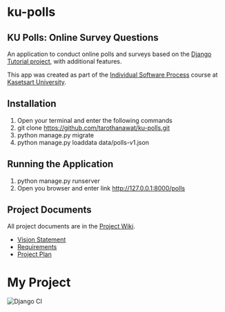 # ku-polls
## KU Polls: Online Survey Questions 

An application to conduct online polls and surveys based
on the [Django Tutorial project](https://docs.djangoproject.com/en/4.2/intro/tutorial01/), with
additional features.

This app was created as part of the [Individual Software Process](
https://cpske.github.io/ISP) course at [Kasetsart University](https://www.ku.ac.th).

## Installation
1. Open your terminal and enter the following commands
2.  git clone https://github.com/tarothanawat/ku-polls.git
3.  python manage.py migrate
4.  python manage.py loaddata data/polls-v1.json


## Running the Application

1. python manage.py runserver
2. Open you browser and enter link http://127.0.0.1:8000/polls

## Project Documents

All project documents are in the [Project Wiki](../../wiki/Home).

- [Vision Statement](../../wiki/Vision%20and%20Scope)
- [Requirements](../../wiki/Requirements)
- [Project Plan](../../wiki/Project%20Plan)

# My Project

![Django CI](https://github.com/<your-username>/<your-repository>/actions/workflows/python-app.yml/badge.svg)
